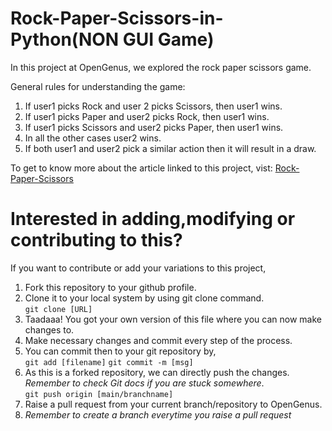 # Rock-Paper-Scissors-in-Python(NON GUI Game)

In this project at OpenGenus, we explored the rock paper scissors game.

General rules for understanding the game:

1. If user1 picks Rock and user 2 picks Scissors, then user1 wins.
2. If user1 picks Paper and user2 picks Rock, then user1 wins.
3. If user1 picks Scissors and user2 picks Paper, then user1 wins.
4. In all the other cases user2 wins.
5. If both user1 and user2 pick a similar action then it will result in a draw.

To get to know more about the article linked to this project, 
vist: [Rock-Paper-Scissors](https://iq.opengenus.org/rock-paper-scissors-in-python/ "@OpenGenus")

# Interested in adding,modifying or contributing to this?

If you want to contribute or add your variations to this project, 

1. Fork this repository to your github profile.
2. Clone it to your local system by using git clone command. <br />
    `git clone [URL]`
3. Taadaaa! You got your own version of this file where you can now make changes to. 
4. Make necessary changes and commit every step of the process.
5. You can commit then to your git repository by, <br />
    `git add [filename]`
    `git commit -m [msg]`
6. As this is a forked repository, we can directly push the changes. _Remember to check Git docs if you are stuck somewhere_. <br />
    `git push origin [main/branchname]`
7. Raise a pull request from your current branch/repository to OpenGenus.
8. _Remember to create a branch everytime you raise a pull request_



